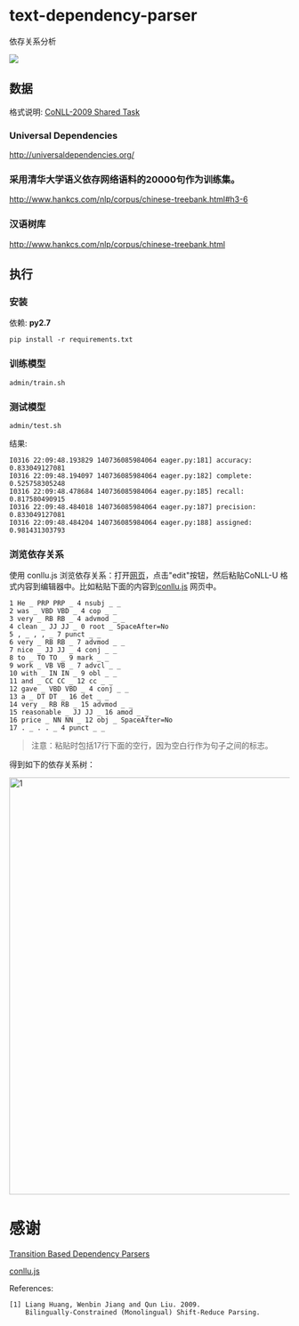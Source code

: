 # text-dependency-parser
依存关系分析

![](https://camo.githubusercontent.com/ae91a5698ad80d3fe8e0eb5a4c6ee7170e088a7d/687474703a2f2f37786b6571692e636f6d312e7a302e676c622e636c6f7564646e2e636f6d2f61692f53637265656e25323053686f74253230323031372d30342d30342532306174253230382e32302e3437253230504d2e706e67)

## 数据
格式说明: [CoNLL-2009 Shared Task](http://ufal.mff.cuni.cz/conll2009-st/task-description.html)

### Universal Dependencies
http://universaldependencies.org/

### 采用清华大学语义依存网络语料的20000句作为训练集。
http://www.hankcs.com/nlp/corpus/chinese-treebank.html#h3-6

### 汉语树库
http://www.hankcs.com/nlp/corpus/chinese-treebank.html

## 执行

### 安装

依赖: **py2.7**

```
pip install -r requirements.txt
```

### 训练模型

```
admin/train.sh
```

### 测试模型

```
admin/test.sh
```

结果:

```
I0316 22:09:48.193829 140736085984064 eager.py:181] accuracy: 0.833049127081
I0316 22:09:48.194097 140736085984064 eager.py:182] complete: 0.525758305248
I0316 22:09:48.478684 140736085984064 eager.py:185] recall: 0.817580490915
I0316 22:09:48.484018 140736085984064 eager.py:187] precision: 0.833049127081
I0316 22:09:48.484204 140736085984064 eager.py:188] assigned: 0.981431303793
```

### 浏览依存关系

使用 conllu.js 浏览依存关系：打开[网页](http://samurais.github.io/conllu.js/)，点击"edit"按钮，然后粘贴CoNLL-U 格式内容到编辑器中。比如粘贴下面的内容到[conllu.js](http://samurais.github.io/conllu.js/) 网页中。

```
1 He _ PRP PRP _ 4 nsubj _ _
2 was _ VBD VBD _ 4 cop _ _
3 very _ RB RB _ 4 advmod _ _
4 clean _ JJ JJ _ 0 root _ SpaceAfter=No
5 , _ , , _ 7 punct _ _
6 very _ RB RB _ 7 advmod _ _
7 nice _ JJ JJ _ 4 conj _ _
8 to _ TO TO _ 9 mark _ _
9 work _ VB VB _ 7 advcl _ _
10 with _ IN IN _ 9 obl _ _
11 and _ CC CC _ 12 cc _ _
12 gave _ VBD VBD _ 4 conj _ _
13 a _ DT DT _ 16 det _ _
14 very _ RB RB _ 15 advmod _ _
15 reasonable _ JJ JJ _ 16 amod _ _
16 price _ NN NN _ 12 obj _ SpaceAfter=No
17 . _ . . _ 4 punct _ _

```

> 注意：粘贴时包括17行下面的空行，因为空白行作为句子之间的标志。

得到如下的依存关系树：

<img width="750" alt="1" src="https://user-images.githubusercontent.com/3538629/37527699-9c425aa0-296d-11e8-8054-67e865757af3.png">

# 感谢

[Transition Based Dependency Parsers](https://www.cs.bgu.ac.il/~yoavg/software/transitionparser/)

[conllu.js](https://github.com/spyysalo/conllu.js)

References:
~~~~~~~~~~~
[1] Liang Huang, Wenbin Jiang and Qun Liu. 2009.
    Bilingually-Constrained (Monolingual) Shift-Reduce Parsing.
    